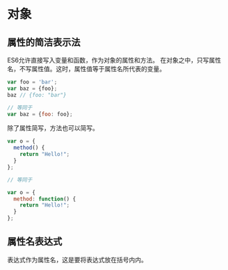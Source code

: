 # 对象

## 属性的简洁表示法

ES6允许直接写入变量和函数，作为对象的属性和方法。
在对象之中，只写属性名，不写属性值。这时，属性值等于属性名所代表的变量。


```javascript
var foo = 'bar';
var baz = {foo};
baz // {foo: "bar"}

// 等同于
var baz = {foo: foo};
```


除了属性简写，方法也可以简写。


```javascript
var o = {
  method() {
    return "Hello!";
  }
};

// 等同于

var o = {
  method: function() {
    return "Hello!";
  }
};
```


## 属性名表达式 

表达式作为属性名，这是要将表达式放在括号内内。

